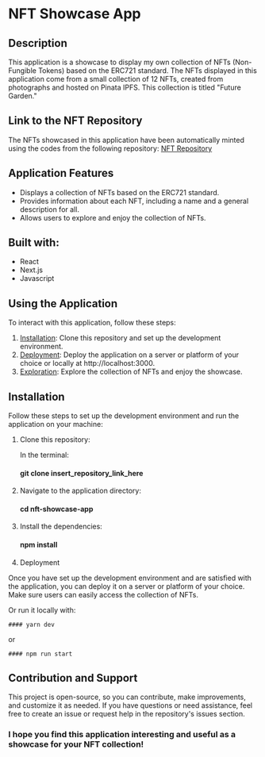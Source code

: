 # NFT Showcase App

## Description
This application is a showcase to display my own collection of NFTs (Non-Fungible Tokens) based on the ERC721 standard. The NFTs displayed in this application come from a small collection of 12 NFTs, created from photographs and hosted on Pinata IPFS. This collection is titled "Future Garden."

## Link to the NFT Repository
The NFTs showcased in this application have been automatically minted using the codes from the following repository:
[NFT Repository](https://github.com/Juan-Fuente-T/NFT)

## Application Features
- Displays a collection of NFTs based on the ERC721 standard.
- Provides information about each NFT, including a name and a general description for all.
- Allows users to explore and enjoy the collection of NFTs.

## Built with:
- React
- Next.js
- Javascript

## Using the Application
To interact with this application, follow these steps:

1. [Installation](#installation): Clone this repository and set up the development environment.
2. [Deployment](#deployment): Deploy the application on a server or platform of your choice or locally at http://localhost:3000.
3. [Exploration](#exploration): Explore the collection of NFTs and enjoy the showcase.

## Installation
Follow these steps to set up the development environment and run the application on your machine:

1. Clone this repository:

   In the terminal:

    #### git clone insert_repository_link_here

2. Navigate to the application directory:

    #### cd nft-showcase-app

3. Install the dependencies:

    #### npm install

4. Deployment

Once you have set up the development environment and are satisfied with the application, you can deploy it on a server or platform of your choice. Make sure users can easily access the collection of NFTs.

Or run it locally with:

    #### yarn dev
or

    #### npm run start

## Contribution and Support
This project is open-source, so you can contribute, make improvements, and customize it as needed. If you have questions or need assistance, feel free to create an issue or request help in the repository's issues section.

### I hope you find this application interesting and useful as a showcase for your NFT collection!
